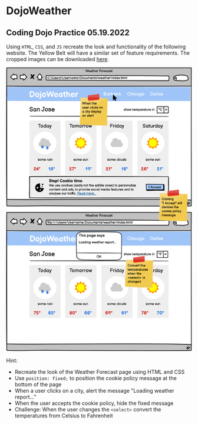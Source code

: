# DojoWeather

## Coding Dojo Practice 05.19.2022

Using ```HTML```, ```CSS```, and ```JS``` recreate the look and functionality of the following website. The Yellow Belt will have a similar set of feature requirements. The cropped images can be downloaded [here](https://s3.amazonaws.com/General_V88/boomyeah2015/codingdojo/curriculum/content/chapter/assets.zip).

![reference](./reference.png)



Hint:

* Recreate the look of the Weather Forecast page using HTML and CSS
* Use ```position: fixed;``` to position the cookie policy message at the bottom of the page
* When a user clicks on a city, alert the message "Loading weather report..."
* When the user accepts the cookie policy, hide the fixed message
* Challenge: When the user changes the ```<select>``` convert the temperatures from Celsius to Fahrenheit